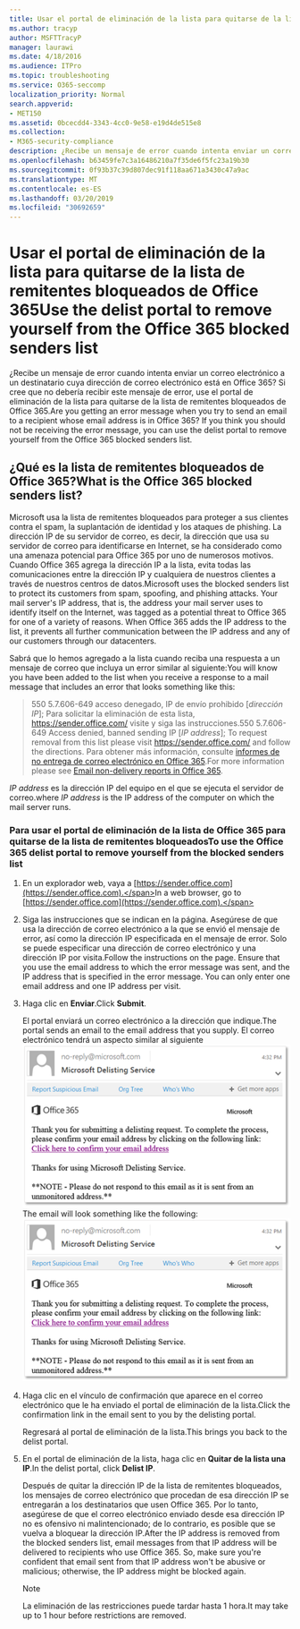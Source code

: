 ```yaml
---
title: Usar el portal de eliminación de la lista para quitarse de la lista de remitentes bloqueados de Office 365
ms.author: tracyp
author: MSFTTracyP
manager: laurawi
ms.date: 4/18/2016
ms.audience: ITPro
ms.topic: troubleshooting
ms.service: O365-seccomp
localization_priority: Normal
search.appverid:
- MET150
ms.assetid: 0bcecdd4-3343-4cc0-9e58-e19d4de515e8
ms.collection:
- M365-security-compliance
description: ¿Recibe un mensaje de error cuando intenta enviar un correo electrónico a un destinatario cuya dirección de correo electrónico está en Office 365? Si cree que no debería recibir este mensaje de error, use el portal de eliminación de la lista para quitarse de la lista de remitentes bloqueados de Office 365.
ms.openlocfilehash: b63459fe7c3a16486210a7f35de6f5fc23a19b30
ms.sourcegitcommit: 0f93b37c39d807dec91f118aa671a3430c47a9ac
ms.translationtype: MT
ms.contentlocale: es-ES
ms.lasthandoff: 03/20/2019
ms.locfileid: "30692659"
---
```

# <a name="use-the-delist-portal-to-remove-yourself-from-the-office-365-blocked-senders-list"></a><span data-ttu-id="60c51-104">Usar el portal de eliminación de la lista para quitarse de la lista de remitentes bloqueados de Office 365</span><span class="sxs-lookup"><span data-stu-id="60c51-104">Use the delist portal to remove yourself from the Office 365 blocked senders list</span></span>

<span data-ttu-id="60c51-p102">¿Recibe un mensaje de error cuando intenta enviar un correo electrónico a un destinatario cuya dirección de correo electrónico está en Office 365? Si cree que no debería recibir este mensaje de error, use el portal de eliminación de la lista para quitarse de la lista de remitentes bloqueados de Office 365.</span><span class="sxs-lookup"><span data-stu-id="60c51-p102">Are you getting an error message when you try to send an email to a recipient whose email address is in Office 365? If you think you should not be receiving the error message, you can use the delist portal to remove yourself from the Office 365 blocked senders list.</span></span>
  
## <a name="what-is-the-office-365-blocked-senders-list"></a><span data-ttu-id="60c51-107">¿Qué es la lista de remitentes bloqueados de Office 365?</span><span class="sxs-lookup"><span data-stu-id="60c51-107">What is the Office 365 blocked senders list?</span></span>

<span data-ttu-id="60c51-p103">Microsoft usa la lista de remitentes bloqueados para proteger a sus clientes contra el spam, la suplantación de identidad y los ataques de phishing. La dirección IP de su servidor de correo, es decir, la dirección que usa su servidor de correo para identificarse en Internet, se ha considerado como una amenaza potencial para Office 365 por uno de numerosos motivos. Cuando Office 365 agrega la dirección IP a la lista, evita todas las comunicaciones entre la dirección IP y cualquiera de nuestros clientes a través de nuestros centros de datos.</span><span class="sxs-lookup"><span data-stu-id="60c51-p103">Microsoft uses the blocked senders list to protect its customers from spam, spoofing, and phishing attacks. Your mail server's IP address, that is, the address your mail server uses to identify itself on the Internet, was tagged as a potential threat to Office 365 for one of a variety of reasons. When Office 365 adds the IP address to the list, it prevents all further communication between the IP address and any of our customers through our datacenters.</span></span>
  
<span data-ttu-id="60c51-111">Sabrá que lo hemos agregado a la lista cuando reciba una respuesta a un mensaje de correo que incluya un error similar al siguiente:</span><span class="sxs-lookup"><span data-stu-id="60c51-111">You will know you have been added to the list when you receive a response to a mail message that includes an error that looks something like this:</span></span>
  
> <span data-ttu-id="60c51-112">550 5.7.606-649 acceso denegado, IP de envío prohibido [_dirección IP_]; Para solicitar la eliminación de esta lista, https://sender.office.com/ visite y siga las instrucciones.</span><span class="sxs-lookup"><span data-stu-id="60c51-112">550 5.7.606-649 Access denied, banned sending IP [_IP address_]; To request removal from this list please visit https://sender.office.com/ and follow the directions.</span></span> <span data-ttu-id="60c51-113">Para obtener más información, consulte [informes de no entrega de correo electrónico en Office 365](http://go.microsoft.com/fwlink/?LinkID=526653).</span><span class="sxs-lookup"><span data-stu-id="60c51-113">For more information please see [Email non-delivery reports in Office 365](http://go.microsoft.com/fwlink/?LinkID=526653).</span></span>
  
<span data-ttu-id="60c51-114">_IP address_ es la dirección IP del equipo en el que se ejecuta el servidor de correo.</span><span class="sxs-lookup"><span data-stu-id="60c51-114">where  _IP address_ is the IP address of the computer on which the mail server runs.</span></span> 
  
### <a name="to-use-the-office-365-delist-portal-to-remove-yourself-from-the-blocked-senders-list"></a><span data-ttu-id="60c51-115">Para usar el portal de eliminación de la lista de Office 365 para quitarse de la lista de remitentes bloqueados</span><span class="sxs-lookup"><span data-stu-id="60c51-115">To use the Office 365 delist portal to remove yourself from the blocked senders list</span></span>

1. <span data-ttu-id="60c51-116">En un explorador web, vaya a [https://sender.office.com](https://sender.office.com).</span><span class="sxs-lookup"><span data-stu-id="60c51-116">In a web browser, go to [https://sender.office.com](https://sender.office.com).</span></span>
    
2. <span data-ttu-id="60c51-p105">Siga las instrucciones que se indican en la página. Asegúrese de que usa la dirección de correo electrónico a la que se envió el mensaje de error, así como la dirección IP especificada en el mensaje de error. Solo se puede especificar una dirección de correo electrónico y una dirección IP por visita.</span><span class="sxs-lookup"><span data-stu-id="60c51-p105">Follow the instructions on the page. Ensure that you use the email address to which the error message was sent, and the IP address that is specified in the error message. You can only enter one email address and one IP address per visit.</span></span>
    
3. <span data-ttu-id="60c51-120">Haga clic en **Enviar**.</span><span class="sxs-lookup"><span data-stu-id="60c51-120">Click **Submit**.</span></span>
    
    <span data-ttu-id="60c51-121">El portal enviará un correo electrónico a la dirección que indique.</span><span class="sxs-lookup"><span data-stu-id="60c51-121">The portal sends an email to the email address that you supply.</span></span> <span data-ttu-id="60c51-122">El correo electrónico tendrá un aspecto similar al siguiente ![: captura de pantalla de correo electrónico recibido cuando envía una solicitud a través del portal de eliminación de la lista](media/bf13e4f7-f68c-4e46-baa7-b6ab4cfc13f3.png)</span><span class="sxs-lookup"><span data-stu-id="60c51-122">The email will look something like the following: ![Screenshot of email received when you submit a request through the delist portal](media/bf13e4f7-f68c-4e46-baa7-b6ab4cfc13f3.png)</span></span>
  
4. <span data-ttu-id="60c51-123">Haga clic en el vínculo de confirmación que aparece en el correo electrónico que le ha enviado el portal de eliminación de la lista.</span><span class="sxs-lookup"><span data-stu-id="60c51-123">Click the confirmation link in the email sent to you by the delisting portal.</span></span>
    
    <span data-ttu-id="60c51-124">Regresará al portal de eliminación de la lista.</span><span class="sxs-lookup"><span data-stu-id="60c51-124">This brings you back to the delist portal.</span></span>
    
5. <span data-ttu-id="60c51-125">En el portal de eliminación de la lista, haga clic en **Quitar de la lista una IP**.</span><span class="sxs-lookup"><span data-stu-id="60c51-125">In the delist portal, click **Delist IP**.</span></span>
    
    <span data-ttu-id="60c51-p107">Después de quitar la dirección IP de la lista de remitentes bloqueados, los mensajes de correo electrónico que procedan de esa dirección IP se entregarán a los destinatarios que usen Office 365. Por lo tanto, asegúrese de que el correo electrónico enviado desde esa dirección IP no es ofensivo ni malintencionado; de lo contrario, es posible que se vuelva a bloquear la dirección IP.</span><span class="sxs-lookup"><span data-stu-id="60c51-p107">After the IP address is removed from the blocked senders list, email messages from that IP address will be delivered to recipients who use Office 365. So, make sure you're confident that email sent from that IP address won't be abusive or malicious; otherwise, the IP address might be blocked again.</span></span>
    
    > [!NOTE]
    > <span data-ttu-id="60c51-128">La eliminación de las restricciones puede tardar hasta 1 hora.</span><span class="sxs-lookup"><span data-stu-id="60c51-128">It may take up to 1 hour before restrictions are removed.</span></span>
